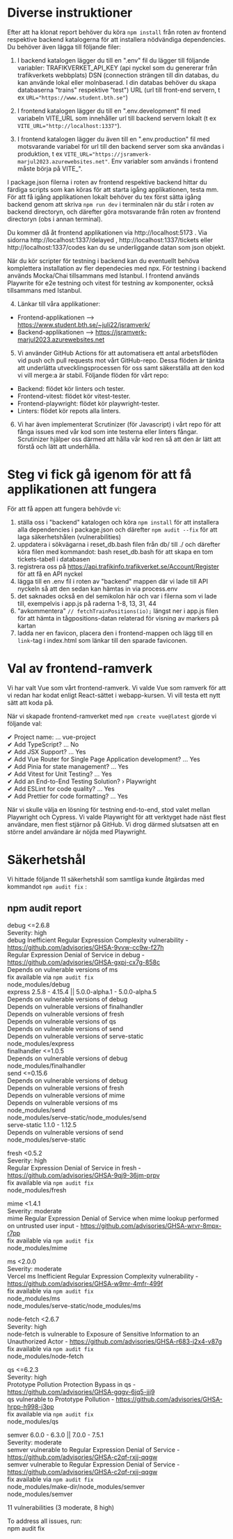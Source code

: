 # Diverse instruktioner

Efter att ha klonat report behöver du köra ```npm install``` från roten av frontend respektive backend katalogerna för att installera nödvändiga dependencies. Du behöver även lägga till följande filer:  

1. I backend katalogen lägger du till en ".env" fil du lägger till följande variabler: 
TRAFIKVERKET_API_KEY (api nyckel som du genererar från trafikverkets webbplats)
DSN (connection strängen till din databas, du kan använde lokal eller molnbaserad. I din databas behöver du skapa databaserna "trains" respektive "test")
URL (url till front-end servern, t ex ```URL="https://www.student.bth.se"```)

2. I frontend katalogen lägger du till en ".env.development" fil med variabeln VITE_URL som innehåller url till backend servern lokalt (t ex ```VITE_URL="http://localhost:1337"```).

3. I frontend katalogen lägger du även till en ".env.production" fil med motsvarande variabel för url till den backend server som ska användas i produktion, t ex ```VITE_URL="https://jsramverk-marjul2023.azurewebsites.net"```. Env variabler som används i frontend måste börja på VITE_".

I package.json filerna i roten av frontend respektive backend hittar du färdiga scripts som kan köras för att starta igång applikationen, testa mm. För att få igång applikationen lokalt behöver du tex först sätta igång backend genom att skriva ```npm run dev``` i terminalen när du står i roten av backend directoryn, och därefter göra motsvarande från roten av frontend directoryn (obs i annan terminal).

Du kommer då åt frontend applikationen via http://localhost:5173 . Via sidorna http://localhost:1337/delayed , http://localhost:1337/tickets eller http://localhost:1337/codes kan du se underliggande datan som json objekt.

När du kör scripter för testning i backend kan du eventuellt behöva komplettera installation av fler dependecies med npx. För testning i backend används Mocka/Chai tillsammans med Istanbul. I frontend används Playwrite för e2e testning och vitest för testning av komponenter, också tillsammans med Istanbul.


4. Länkar till våra applikationer:

- Frontend-applikationen --> https://www.student.bth.se/~juli22/jsramverk/
- Backend-applikationen --> https://jsramverk-marjul2023.azurewebsites.net

5. Vi använder GitHub Actions för att automatisera ett antal arbetsflöden vid push och pull requests mot vårt GitHub-repo. Dessa flöden är tänkta att underlätta utvecklingsprocessen för oss samt säkerställa att den kod vi vill merge:a är stabil. Följande flöden för vårt repo:

* Backend: flödet kör linters och tester.
* Frontend-vitest: flödet kör vitest-tester.
* Frontend-playwright: flödet kör playwright-tester.
* Linters: flödet kör repots alla linters.

6. Vi har även implementerat Scrutinizer (för Javascript) i vårt repo för att fånga issues med vår kod som inte testerna eller linters fångar. Scrutinizer hjälper oss därmed att hålla vår kod ren så att den är lätt att förstå och lätt att underhålla.


# Steg vi fick gå igenom för att få applikationen att fungera  

För att få appen att fungera behövde vi:  

1. ställa oss i "backend" katalogen och köra ```npm install``` för att installera alla dependencies i package.json och därefter ```npm audit --fix``` för att laga säkerhetshålen (vulnerabilities)
2. uppdatera i sökvägarna i reset_db.bash filen från db/ till ./ och därefter köra filen med kommandot: bash reset_db.bash för att skapa en tom tickets-tabell i databasen
3. registrera oss på https://api.trafikinfo.trafikverket.se/Account/Register för att få en API nyckel
4. lägga till en .env fil i roten av "backend" mappen där vi lade till API nyckeln så att den sedan kan hämtas in via process.env
5. det saknades också en del semikolon här och var i filerna som vi lade till, exempelvis i app.js på raderna 1-8, 13, 31, 44
6. "avkommentera" ```// fetchTrainPositions(io);``` längst ner i app.js filen för att hämta in tågpositions-datan relaterad för visning av markers på kartan
7. ladda ner en favicon, placera den i frontend-mappen och lägg till en ``` link ```-tag i index.html som länkar till den sparade faviconen.

# Val av frontend-ramverk

Vi har valt Vue som vårt frontend-ramverk. Vi valde Vue som ramverk för att vi redan har kodat enligt React-sättet i webapp-kursen. Vi vill testa ett nytt sätt att koda på.  

När vi skapade frontend-ramverket med ``` npm create vue@latest ``` gjorde vi följande val:  

✔ Project name: … vue-project  
✔ Add TypeScript? … No  
✔ Add JSX Support? … Yes  
✔ Add Vue Router for Single Page Application development? … Yes  
✔ Add Pinia for state management? … Yes  
✔ Add Vitest for Unit Testing? … Yes  
✔ Add an End-to-End Testing Solution? › Playwright  
✔ Add ESLint for code quality? … Yes  
✔ Add Prettier for code formatting? … Yes  

När vi skulle välja en lösning för testning end-to-end, stod valet mellan Playwright och Cypress. Vi valde Playwright för att verktyget hade näst flest användare, men flest stjärnor på GitHub. Vi drog därmed slutsatsen att en större andel användare är nöjda med Playwright.

# Säkerhetshål  

Vi hittade följande 11 säkerhetshål som samtliga kunde åtgärdas med kommandot ```npm audit fix``` :


## npm audit report

debug  <=2.6.8  
Severity: high  
debug Inefficient Regular Expression Complexity vulnerability - https://github.com/advisories/GHSA-9vvw-cc9w-f27h  
Regular Expression Denial of Service in debug - https://github.com/advisories/GHSA-gxpj-cx7g-858c  
Depends on vulnerable versions of ms  
fix available via `npm audit fix`  
node_modules/debug  
  express  2.5.8 - 4.15.4 || 5.0.0-alpha.1 - 5.0.0-alpha.5  
  Depends on vulnerable versions of debug  
  Depends on vulnerable versions of finalhandler  
  Depends on vulnerable versions of fresh  
  Depends on vulnerable versions of qs  
  Depends on vulnerable versions of send  
  Depends on vulnerable versions of serve-static  
  node_modules/express  
  finalhandler  <=1.0.5  
  Depends on vulnerable versions of debug  
  node_modules/finalhandler  
  send  <=0.15.6  
  Depends on vulnerable versions of debug  
  Depends on vulnerable versions of fresh  
  Depends on vulnerable versions of mime  
  Depends on vulnerable versions of ms  
  node_modules/send  
  node_modules/serve-static/node_modules/send  
    serve-static  1.1.0 - 1.12.5  
    Depends on vulnerable versions of send  
    node_modules/serve-static  

fresh  <0.5.2  
Severity: high  
Regular Expression Denial of Service in fresh - https://github.com/advisories/GHSA-9qj9-36jm-prpv  
fix available via `npm audit fix`  
node_modules/fresh  

mime  <1.4.1  
Severity: moderate  
mime Regular Expression Denial of Service when mime lookup performed on untrusted user input - https://github.com/advisories/GHSA-wrvr-8mpx-r7pp  
fix available via `npm audit fix`  
node_modules/mime  

ms  <2.0.0  
Severity: moderate  
Vercel ms Inefficient Regular Expression Complexity vulnerability - https://github.com/advisories/GHSA-w9mr-4mfr-499f  
fix available via `npm audit fix`  
node_modules/ms  
node_modules/serve-static/node_modules/ms  

node-fetch  <2.6.7  
Severity: high  
node-fetch is vulnerable to Exposure of Sensitive Information to an Unauthorized Actor - https://github.com/advisories/GHSA-r683-j2x4-v87g  
fix available via `npm audit fix`  
node_modules/node-fetch  

qs  <=6.2.3  
Severity: high  
Prototype Pollution Protection Bypass in qs - https://github.com/advisories/GHSA-gqgv-6jq5-jjj9  
qs vulnerable to Prototype Pollution - https://github.com/advisories/GHSA-hrpp-h998-j3pp  
fix available via `npm audit fix`  
node_modules/qs  

semver  6.0.0 - 6.3.0 || 7.0.0 - 7.5.1  
Severity: moderate  
semver vulnerable to Regular Expression Denial of Service - https://github.com/advisories/GHSA-c2qf-rxjj-qqgw  
semver vulnerable to Regular Expression Denial of Service - https://github.com/advisories/GHSA-c2qf-rxjj-qqgw  
fix available via `npm audit fix`  
node_modules/make-dir/node_modules/semver  
node_modules/semver  

11 vulnerabilities (3 moderate, 8 high)  

To address all issues, run:  
  npm audit fix  